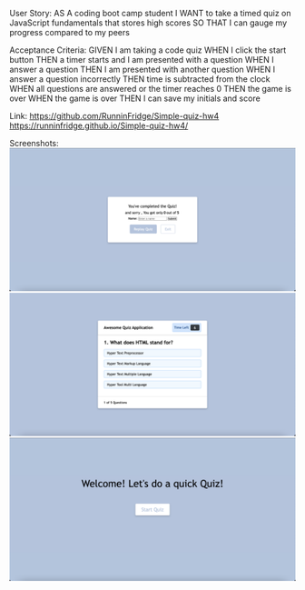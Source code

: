 User Story:
AS A coding boot camp student
I WANT to take a timed quiz on JavaScript fundamentals that stores high scores
SO THAT I can gauge my progress compared to my peers

Acceptance Criteria:
GIVEN I am taking a code quiz
WHEN I click the start button
THEN a timer starts and I am presented with a question
WHEN I answer a question
THEN I am presented with another question
WHEN I answer a question incorrectly
THEN time is subtracted from the clock
WHEN all questions are answered or the timer reaches 0
THEN the game is over
WHEN the game is over
THEN I can save my initials and score

Link:
https://github.com/RunninFridge/Simple-quiz-hw4
https://runninfridge.github.io/Simple-quiz-hw4/

Screenshots:
![image](./screenshots/Screen%20Shot%201.png)
![image](./screenshots/Screen%20Shot%202.png)
![image](./screenshots/Screen%20Shot%203.png)